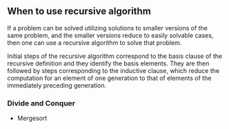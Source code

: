 
## When to use recursive algorithm

If a problem can be solved utilizing solutions to smaller versions of the same problem, and the smaller versions reduce to easily solvable cases, then one can use a recursive algorithm to solve that problem. 

Initial steps of the recursive algorithm correspond to the basis clause of the recursive definition and they identify the basis elements. They are then followed by steps corresponding to the inductive clause, which reduce the computation for an element of one generation to that of elements of the immediately preceding generation.

### Divide and Conquer

- Mergesort
